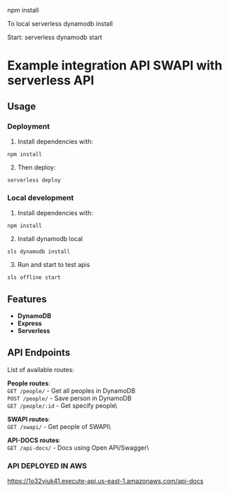 npm install

To local
serverless dynamodb install


Start: serverless dynamodb start


# Example integration API SWAPI with serverless API

## Usage

### Deployment

1. Install dependencies with:

```
npm install
```

2. Then deploy:

```
serverless deploy
```

### Local development

1. Install dependencies with:

```
npm install
```

2. Install dynamodb local

```
sls dynamodb install
```

3. Run and start to test apis

```
sls offline start
```

## Features

- **DynamoDB**
- **Express**
- **Serverless**


## API Endpoints

List of available routes:

**People routes**:\
`GET /people/` - Get all peoples in DynamoDB\
`POST /people/` - Save person in DynamoDB\
`GET /people/:id` - Get specify people\

**SWAPI routes**:\
`GET /swapi/` - Get people of SWAPI\

**API-DOCS routes**:\
`GET /api-docs/` - Docs using Open API/Swagger\


### **API DEPLOYED IN AWS**

https://1o32viuk41.execute-api.us-east-1.amazonaws.com/api-docs